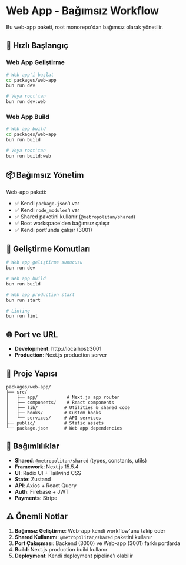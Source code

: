 # Web App - Bağımsız Workflow

Bu web-app paketi, root monorepo'dan bağımsız olarak yönetilir.

## 🚀 Hızlı Başlangıç

### Web App Geliştirme

```bash
# Web app'i başlat
cd packages/web-app
bun run dev

# Veya root'tan
bun run dev:web
```

### Web App Build

```bash
# Web app build
cd packages/web-app
bun run build

# Veya root'tan
bun run build:web
```

## 📦 Bağımsız Yönetim

Web-app paketi:

- ✅ Kendi `package.json`'ı var
- ✅ Kendi `node_modules`'ı var
- ✅ Shared paketini kullanır (`@metropolitan/shared`)
- ✅ Root workspace'den bağımsız çalışır
- ✅ Kendi port'unda çalışır (3001)

## 🔧 Geliştirme Komutları

```bash
# Web app geliştirme sunucusu
bun run dev

# Web app build
bun run build

# Web app production start
bun run start

# Linting
bun run lint
```

## 🌐 Port ve URL

- **Development**: http://localhost:3001
- **Production**: Next.js production server

## 📁 Proje Yapısı

```
packages/web-app/
├── src/
│   ├── app/           # Next.js app router
│   ├── components/    # React components
│   ├── lib/          # Utilities & shared code
│   ├── hooks/        # Custom hooks
│   └── services/     # API services
├── public/           # Static assets
└── package.json      # Web app dependencies
```

## 🔗 Bağımlılıklar

- **Shared**: `@metropolitan/shared` (types, constants, utils)
- **Framework**: Next.js 15.5.4
- **UI**: Radix UI + Tailwind CSS
- **State**: Zustand
- **API**: Axios + React Query
- **Auth**: Firebase + JWT
- **Payments**: Stripe

## ⚠️ Önemli Notlar

1. **Bağımsız Geliştirme**: Web-app kendi workflow'unu takip eder
2. **Shared Kullanımı**: `@metropolitan/shared` paketini kullanır
3. **Port Çakışması**: Backend (3000) ve Web-app (3001) farklı portlarda
4. **Build**: Next.js production build kullanır
5. **Deployment**: Kendi deployment pipeline'ı olabilir
